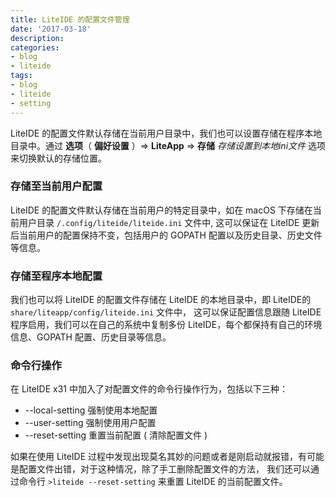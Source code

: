 ```yaml
---
title: LiteIDE 的配置文件管理
date: '2017-03-18'
description:
categories:
- blog
- liteide
tags:
- blog
- liteide
- setting
---
```


<!-- ## LiteIDE 的配置文件 -->

LiteIDE 的配置文件默认存储在当前用户目录中，我们也可以设置存储在程序本地目录中。通过 **选项**（ **偏好设置** ）=> **LiteApp** => **存储** _存储设置到本地ini文件_ 选项来切换默认的存储位置。

### 存储至当前用户配置
LiteIDE 的配置文件默认存储在当前用户的特定目录中，如在 macOS 下存储在当前用户目录 `/.config/liteide/liteide.ini` 文件中,
这可以保证在 LiteIDE 更新后当前用户的配置保持不变，包括用户的 GOPATH 配置以及历史目录、历史文件等信息。

### 存储至程序本地配置
我们也可以将 LiteIDE 的配置文件存储在 LiteIDE 的本地目录中，即 LiteIDE的 `share/liteapp/config/liteide.ini` 文件中，
这可以保证配置信息跟随 LiteIDE 程序启用，我们可以在自己的系统中复制多份 LiteIDE，每个都保持有自己的环境信息、GOPATH 配置、历史目录等信息。 

### 命令行操作
在 LiteIDE x31 中加入了对配置文件的命令行操作行为，包括以下三种：

* --local-setting   强制使用本地配置
* --user-setting    强制使用用户配置
* --reset-setting   重置当前配置 ( 清除配置文件 )

如果在使用 LiteIDE 过程中发现出现莫名其妙的问题或者是刚启动就报错，有可能是配置文件出错，对于这种情况，除了手工删除配置文件的方法，
我们还可以通过命令行  `>liteide --reset-setting` 来重置 LiteIDE 的当前配置文件。